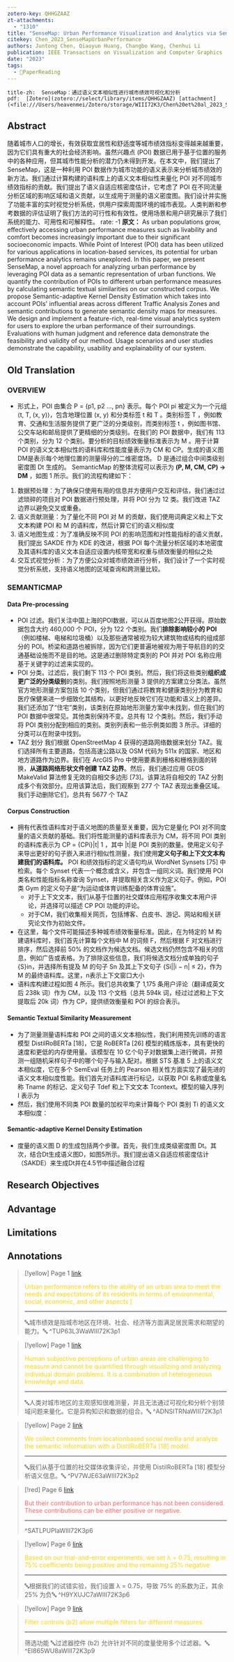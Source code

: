 ```yaml
---
zotero-key: QHHGZAAZ
zt-attachments:
  - "1310"
title: "SenseMap: Urban Performance Visualization and Analytics via Semantic Textual Similarity"
citekey: Chen_2023_SenseMapUrbanPerformance
authors: Juntong Chen, Qiaoyun Huang, Changbo Wang, Chenhui Li
publication: IEEE Transactions on Visualization and Computer Graphics
date: "2023"
tags:
  - 📖PaperReading
---
```

```ad-info
title-zh:  SenseMap：通过语义文本相似性进行城市绩效可视化和分析
pdf:  [Zotero](zotero://select/library/items/QHHGZAAZ) [attachment](<file:///Users/heavenmei/Zotero/storage/WIII72K3/Chen%20et%20al_2023_SenseMap.pdf>)
```

## Abstract
  随着城市人口的增长，有效获取宜居性和舒适度等城市绩效指标变得越来越重要，因为它们具有重大的社会经济影响。虽然兴趣点 (POI) 数据已用于基于位置的服务中的各种应用，但其城市性能分析的潜力仍未得到开发。在本文中，我们提出了 SenseMap，这是一种利用 POI 数据作为城市功能的语义表示来分析城市绩效的新方法。我们通过计算构建的语料库上的语义文本相似性来量化 POI 对不同城市绩效指标的贡献。我们提出了语义自适应核密度估计，它考虑了 POI 在不同流量分析区域的影响区域和语义贡献，以生成用于测量的语义密度图。我们设计并实施了功能丰富的实时视觉分析系统，供用户探索周围环境的城市表现。人类判断和参考数据的评估证明了我们方法的可行性和有效性。使用场景和用户研究展示了我们系统的能力、可用性和可解释性。
rate: -1
**原文：**
As urban populations grow, effectively accessing urban performance measures such as livability and comfort becomes increasingly important due to their significant socioeconomic impacts. While Point of Interest (POI) data has been utilized for various applications in location-based services, its potential for urban performance analytics remains unexplored. In this paper, we present SenseMap, a novel approach for analyzing urban performance by leveraging POI data as a semantic representation of urban functions. We quantify the contribution of POIs to different urban performance measures by calculating semantic textual similarities on our constructed corpus. We propose Semantic-adaptive Kernel Density Estimation which takes into account POIs' influential areas across different Traffic Analysis Zones and semantic contributions to generate semantic density maps for measures. We design and implement a feature-rich, real-time visual analytics system for users to explore the urban performance of their surroundings. Evaluations with human judgment and reference data demonstrate the feasibility and validity of our method. Usage scenarios and user studies demonstrate the capability, usability and explainability of our system.

## Old Translation

### OVERVIEW


- 形式上，POI 由集合 P = {p1, p2 …, pn} 表示。每个 POI pi 被定义为一个元组 ⟨t, T, (x, y)⟩，包含地理位置 (x, y) 和分类标签 t 和 T 。类别标签 T ，例如教育、交通和生活服务提供了更广泛的分类级别，而类别标签 t ，例如图书馆、公交车站和邮局提供了更精细的分类级别。在我们的 POI 数据中，我们有 113 个类别，分为 12 个类别。要分析的目标绩效衡量标准表示为 M 。用于计算 POI 的语义文本相似性的语料库和性能度量表示为 CM 和 CP。生成的语义图DM是表示每个地理位置的测量得分的二维密度场。 D 是通过组合中间类级别密度图 Dt 生成的。 SemanticMap 的整体流程可以表示为 **(P, M, CM, CP) → DM** ，如图 1 所示。我们的流程构建如下：
1.  数据预处理：为了确保只使用有用的信息并方便用户交互和评估，我们通过过滤琐碎的项目对 POI 数据进行预处理，并将 POI 分为 12 类。我们改进 TAZ 边界以避免交叉或重叠。
2. 语义贡献测量：为了量化不同 POI 对 M 的贡献，我们使用词典定义和上下文文本构建 POI 和 M 的语料库，然后计算它们的语义相似度
3. 语义地图生成：为了准确反映不同 POI 的影响范围和对性能指标的语义贡献，我们提出 SAKDE 作为 KDE 的改进，根据 POI 每个流量分析区域的本地密度及其语料库的语义文本自适应设置内核带宽和权重与绩效衡量的相似之处
4. 交互式视觉分析：为了方便公众对城市绩效进行分析，我们设计了一个实时视觉分析系统，支持语义地图的区域查询和跨测量比较。

### SEMANTICMAP
#### Data Pre-processing
- POI 过滤。我们关注中国上海的POI数据，可以从百度地图2公开获得。原始数据包含大约 460,000 个 POI，分为 122 个类别。我们**排除影响较小的 POI**（例如楼梯、电梯和垃圾桶）以及那些通常被视为较大建筑物或结构的组成部分的 POI。桥梁和道路也被拆除，因为它们更普遍地被视为用于导航目的的交通基础设施而不是目的地。这是通过删除特定类别的 POI 并对 POI 名称应用基于关键字的过滤来实现的。
- POI 分类。过滤后，我们剩下 113 个 POI 类别。然后，我们将这些类别**组织成更广泛的分类级别**的类别。我们按照地形测量 3 提供的方案建立分类法。虽然官方地形测量方案包括 10 个类别，但我们通过将教育和健康类别分为教育和医疗保健来进一步细致化其结构，以更好地反映它们在功能和语义上的差异。我们还添加了“住宅”类别，该类别在原始地形测量方案中未找到，但在我们的 POI 数据中很常见。其他类别保持不变。总共有 12 个类别。然后，我们手动将 POI 类别分配到相应的类别。类别列表和一些示例类如图 3 所示。详细的分类可以在附录中找到。
- TAZ 划分 我们根据 OpenStreetMap 4 获得的道路网络数据来划分 TAZ。我们选择所有主要道路，包括高速公路以及 OSM 代码为 511x 的国家、地区和地方道路作为边界。我们在 ArcGIS Pro 中使用要素到栅格和栅格到面的转换，**从道路网络形状文件创建 TAZ 边界**。然后，我们通过应用 GEOS MakeValid 算法修复无效的自相交多边形 [73]。该算法将自相交的 TAZ 分割成多个有效部分。应用该算法后，我们观察到 277 个 TAZ 表现出重叠区域。我们手动删除它们，总共有 5677 个 TAZ

#### Corpus Construction
- 拥有代表性语料库对于语义地图的质量至关重要，因为它是量化 POI 对不同度量的语义贡献的基础。我们将性能测量的语料库表示为 CM，将不同 POI 类别的语料库表示为 CP = {CPi}|t| 1 ，其中 |t|是 POI 类别的数量。使用定义句子来导出更好的句子嵌入来进行相似性测量，我们使用**定义句子和上下文文本构建我们的语料库。** POI 和绩效指标的定义语句均从 WordNet Synsets [75] 中检索。每个 Synset 代表一个概念或含义，并包含一组同义词。我们使用 POI 类名和性能指标名称查询 Synset，并提取相关含义作为定义句子。例如，POI 类 Gym 的定义句子是“为运动或体育训练配备的体育设施”。
	- 对于上下文文本，我们从基于位置的社交媒体应用程序收集文本用户评论，并选择可以描述 CP POI 功能的评论。
	- 对于CM，我们收集相关网页，包括博客、白皮书、游记、网站和相关研究论文作为初始文件。
- 在这里，每个文件可能描述多种城市绩效衡量标准。因此，在为特定的 M 构建语料库时，我们首先计算每个文档中 M 的词频 F，然后根据 F 对文档进行排序，然后选择前 50% 的文档作为候选文档。候选文档仍然包含不相关的信息，例如广告或表格。为了排除这些信息，我们将候选文档分成单独的句子 {S}in，并选择所有提及 M 的句子 Sn 及其上下文句子 {Si||i − n| ≤ 2}，作为 M 的最终语料库。这里，n表示上下文窗口大小
- 语料库构建过程如图 4 所示。我们总共收集了 1,175 条用户评论（翻译成英文后 238k 词）作为 CM，以及 113 个文档（总共 594k 词，经过过滤和上下文提取后 20k 词）作为 CP，提供绩效衡量和 POI 的综合表示。

#### Semantic Textual Similarity Measurement
- 为了测量测量语料库和 POI 之间的语义文本相似性，我们利用预先训练的语言模型 DistilRoBERTa [18]，它是 RoBERTa [26] 模型的精炼版本，具有更快的速度和更低的内存使用量。该模型在 10 亿个句子对数据集上进行微调，并预测一组随机采样句子中的哪个句子与输入配对。根据 STS 基准 5 上的语义文本相似度，它在多个 SemEval 任务上的 Pearson 相关性方面实现了最先进的语义文本相似度性能。我们首先对语料库进行标记，以获取 POI 名称或度量名称 Tname 的标记、定义句子 Tdef 和上下文文本 Tcontext。模型的输入序列 I 表示为
- 然后，我们使用不同类 POI 数量的加权平均来计算每个 POI 类别 Ti 的语义文本相似度：

#### Semantic-adaptive Kernel Density Estimation
- 度量的语义图 D 的生成包括两个步骤。首先，我们生成类级密度图 Dt。其次，结合Dt生成语义图D，如图5所示。我们提出语义自适应核密度估计（SAKDE）来生成Dt并在4.5节中描述融合过程

## Research Objectives


## Advantage


## Limitations


## Annotations
> [!yellow] Page 1 [link](zotero://open-pdf/library/items/WIII72K3?page=1&annotation=TUP63L3W)
> <p style="color: #ffd400;">Urban performance refers to the ability of an urban area to meet the needs and expectations of its residents in terms of environmental, social, economic, and other aspects [</p>
> 
> 
> ---
> 🔤城市绩效是指城市地区在环境、社会、经济等方面满足居民需求和期望的能力。🔤
> ^TUP63L3WaWIII72K3p1


> [!yellow] Page 1 [link](zotero://open-pdf/library/items/WIII72K3?page=1&annotation=ADNSITRN)
> <p style="color: #ffd400;">Human subjective perceptions of urban areas are challenging to measure and cannot be quantiﬁed through visualizing and analyzing individual domain problems. It is a combination of heterogeneous knowledge and data.</p>
> 
> 
> ---
> 🔤人类对城市地区的主观感知很难测量，并且无法通过可视化和分析个别领域问题来量化。它是异构知识和数据的组合。🔤
> ^ADNSITRNaWIII72K3p1

> [!yellow] Page 2 [link](zotero://open-pdf/library/items/WIII72K3?page=2&annotation=PV7WJE63)
> <p style="color: #ffd400;">We collect comments from locationbased social media and analyze the semantic information with a DistilRoBERTa [18] model.</p>
> 
> 
> ---
> 🔤我们从基于位置的社交媒体收集评论，并使用 DistilRoBERTa [18] 模型分析语义信息。🔤
> ^PV7WJE63aWIII72K3p2

> [!red] Page 6 [link](zotero://open-pdf/library/items/WIII72K3?page=6&annotation=SATLPUPI)
> <p style="color: #ff6666;">But their contribution to urban performance has not been considered. These contributions can be either positive or negative.</p>
> 
> 
> ---
> ^SATLPUPIaWIII72K3p6

> [!yellow] Page 6 [link](zotero://open-pdf/library/items/WIII72K3?page=6&annotation=H9YXUJC7)
> <p style="color: #ffd400;">Based on our trial-and-error experiments, we set λ = 0.75, resulting in 75% coefficients being positive and the remaining 25% negative</p>
> 
> 
> ---
> 🔤根据我们的试错实验，我们设置 λ = 0.75，导致 75% 的系数为正，其余 25% 为负🔤
> ^H9YXUJC7aWIII72K3p6

> [!yellow] Page 9 [link](zotero://open-pdf/library/items/WIII72K3?page=9&annotation=EI865WU8)
> <p style="color: #ffd400;">Filter controls (b2) allow multiple filters for different measures.</p>
> 
> 
> ---
> 筛选功能
> 🔤过滤器控件 (b2) 允许针对不同的度量使用多个过滤器。🔤
> ^EI865WU8aWIII72K3p9

